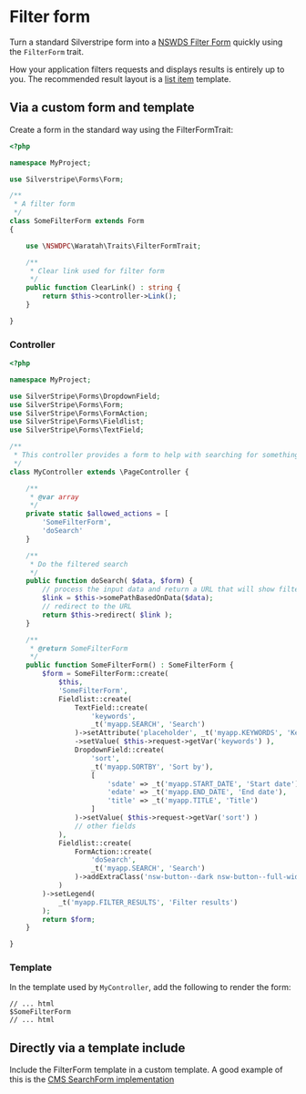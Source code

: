 # Filter form

Turn a standard Silverstripe form into a [NSWDS Filter Form](https://designsystem.nsw.gov.au/components/filters/index.html) quickly using the `FilterForm` trait.

How your application filters requests and displays results is entirely up to you. The recommended result layout is a [list item](https://designsystem.nsw.gov.au/templates/search/filters.html) template.

## Via a custom form and template

Create a form in the standard way using the FilterFormTrait:

```php
<?php

namespace MyProject;

use Silverstripe\Forms\Form;

/**
 * A filter form
 */
class SomeFilterForm extends Form
{

    use \NSWDPC\Waratah\Traits\FilterFormTrait;

    /**
     * Clear link used for filter form
     */
    public function ClearLink() : string {
        return $this->controller->Link();
    }

}
```

### Controller

```php
<?php

namespace MyProject;

use SilverStripe\Forms\DropdownField;
use SilverStripe\Forms\Form;
use SilverStripe\Forms\FormAction;
use SilverStripe\Forms\Fieldlist;
use SilverStripe\Forms\TextField;

/**
 * This controller provides a form to help with searching for something
 */
class MyController extends \PageController {

    /**
     * @var array
     */
    private static $allowed_actions = [
        'SomeFilterForm',
        'doSearch'
    }

    /**
     * Do the filtered search
     */
    public function doSearch( $data, $form) {
        // process the input data and return a URL that will show filtered results
        $link = $this->somePathBasedOnData($data);
        // redirect to the URL
        return $this->redirect( $link );
    }

    /**
     * @return SomeFilterForm
     */
    public function SomeFilterForm() : SomeFilterForm {
        $form = SomeFilterForm::create(
            $this,
            'SomeFilterForm',
            Fieldlist::create(
                TextField::create(
                    'keywords',
                    _t('myapp.SEARCH', 'Search')
                )->setAttribute('placeholder', _t('myapp.KEYWORDS', 'Keywords'))
                ->setValue( $this->request->getVar('keywords') ),
                DropdownField::create(
                    'sort',
                    _t('myapp.SORTBY', 'Sort by'),
                    [
                        'sdate' => _t('myapp.START_DATE', 'Start date'),
                        'edate' => _t('myapp.END_DATE', 'End date'),
                        'title' => _t('myapp.TITLE', 'Title')
                    ]
                )->setValue( $this->request->getVar('sort') )
                // other fields
            ),
            Fieldlist::create(
                FormAction::create(
                    'doSearch',
                    _t('myapp.SEARCH', 'Search')
                )->addExtraClass('nsw-button--dark nsw-button--full-width')
            )
        )->setLegend(
            _t('myapp.FILTER_RESULTS', 'Filter results')
        );
        return $form;
    }

}
```

### Template

In the template used by `MyController`, add the following to render the form:

```
// ... html
$SomeFilterForm
// ... html
```

## Directly via a template include

Include the FilterForm template in a custom template. A good example of this is the [CMS SearchForm implementation](https://github.com/nswdpc/waratah/blob/master/themes/nswds/templates/SilverStripe/CMS/Search/Includes/SearchForm.ss)
